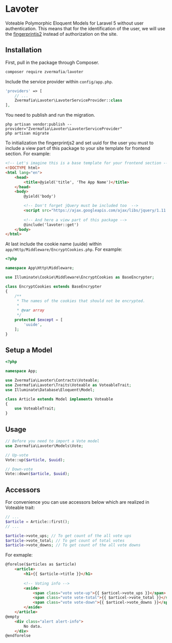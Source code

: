 # Lavoter
Voteable Polymorphic Eloquent Models for Laravel 5 without user authentication.
This means that for the identification of the user, we will use the [fingerprintjs2](http://valve.github.io/fingerprintjs2/) instead of authorization on the site.

## Installation

First, pull in the package through Composer.

```js
composer require zvermafia/lavoter
```

Include the service provider within `config/app.php`.

```php
'providers' => [
    // ...
    Zvermafia\Lavoter\LavoterServiceProvider::class
],
```

You need to publish and run the migration.

```
php artisan vendor:publish --provider="Zvermafia\Lavoter\LavoterServiceProvider"
php artisan migrate
```

To initialization the fingerprintjs2 and set uuid for the user you must to include a view part of this package to your site template for frontend section.
For example:

```html
<!-- Let's imagine this is a base template for your frontend section -->
<!DOCTYPE html>
<html lang="en">
    <head>
        <title>@yield('title', 'The App Name')</title>
    </head>
    <body>
        @yield('body')

        <!-- Don't forget jQuery must be included too  -->
        <script src="https://ajax.googleapis.com/ajax/libs/jquery/1.11.1/jquery.min.js"></script>
        
        <!-- And here a view part of this package -->
        @include('lavoter::get')
    </body>
</html>
```

At last include the cookie name (uuide) within `app/Http/Middleware/EncryptCookies.php`.
For example:

```php
<?php

namespace App\Http\Middleware;

use Illuminate\Cookie\Middleware\EncryptCookies as BaseEncrypter;

class EncryptCookies extends BaseEncrypter
{
    /**
     * The names of the cookies that should not be encrypted.
     *
     * @var array
     */
    protected $except = [
        'uuide',
    ];
}
```

## Setup a Model

```php
<?php

namespace App;

use Zvermafia\Lavoter\Contracts\Voteable;
use Zvermafia\Lavoter\Traits\Voteable as VoteableTrait;
use Illuminate\Database\Eloquent\Model;

class Article extends Model implements Voteable
{
    use VoteableTrait;
}

```

## Usage

```php
// Before you need to import a Vote model
use Zvermafia\Lavoter\Models\Vote;

// Up-vote
Vote::up($article, $uuid);

// Down-vote
Vote::down($article, $uuid);
```


## Accessors
For convenience you can use accessors below which are realized in Voteable trait:

```php
// ...
$article = Article::first();
// ...

$article->vote_ups; // To get count of the all vote ups
$article->vote_total; // To get count of total votes
$article->vote_downs; // To get count of the all vote downs

```

For exmaple:
```html
@forelse($articles as $article)
    <article>
        <h1>{{ $article->title }}</h1>
        
        <!-- Voting info -->
        <aside>
            <span class="vote vote-up">{{ $articel->vote_ups }}</span>
            <span class="vote vote-total">{{ $articel->vote_total }}</span>
            <span class="vote vote-down">{{ $articel->vote_downs }}</span>
        </aside>
    </article>
@empty
    <div class="alert alert-info">
        No data.
    </div>
@endforelse
```
